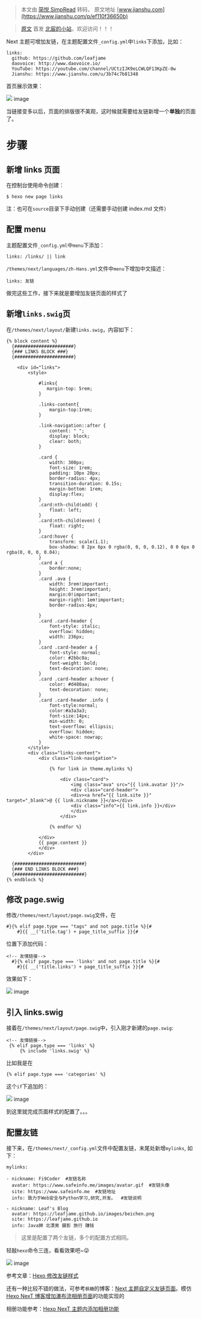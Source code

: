 > 本文由 [简悦 SimpRead](http://ksria.com/simpread/) 转码， 原文地址 [www.jianshu.com](https://www.jianshu.com/p/ef110f36650b)

> [原文](https://links.jianshu.com/go?to=https%3A%2F%2Fwww.liaofuzhan.com%2Fposts%2F1123041323.html) 首发 [北宸的小站](https://links.jianshu.com/go?to=https%3A%2F%2Fwww.liaofuzhan.com)，欢迎访问！！！

Next 主题可增加友链，在主题配置文件`_config.yml`中`links`下添加，比如：

```
links:
  github: https://github.com/leafjame
  daovoice: http://www.daovoice.io/
  YouTube: https://youtube.com/channel/UCtzIJK9eLCWLQF13KpZE-0w
  Jianshu: https://www.jianshu.com/u/3b74c7b81348
```

首页展示效果：

![](http://upload-images.jianshu.io/upload_images/19151511-f87d09ef789d5e98.png) image

当链接变多以后，页面的排版很不美观，这时候就需要给友链新增一个**单独**的页面了。

步骤
==

新增 links 页面
-----------

在控制台使用命令创建：

```
$ hexo new page links
```

注：也可在`source`目录下手动创建（还需要手动创建 index.md 文件）

配置 menu
-------

主题配置文件`_config.yml`中`menu`下添加：

```
links: /links/ || link
```

`/themes/next/languages/zh-Hans.yml`文件中`menu`下增加中文描述：

```
links: 友链
```

做完这些工作，接下来就是要增加友链页面的样式了

新增`links.swig`页
---------------

在`/themes/next/layout/`新建`links.swig`，内容如下：

```
{% block content %}
  {######################}
  {### LINKS BLOCK ###}
  {######################}

    <div id="links">
        <style>

            #links{
               margin-top: 5rem;
            }

            .links-content{
                margin-top:1rem;
            }

            .link-navigation::after {
                content: " ";
                display: block;
                clear: both;
            }

            .card {
                width: 300px;
                font-size: 1rem;
                padding: 10px 20px;
                border-radius: 4px;
                transition-duration: 0.15s;
                margin-bottom: 1rem;
                display:flex;
            }
            .card:nth-child(odd) {
                float: left;
            }
            .card:nth-child(even) {
                float: right;
            }
            .card:hover {
                transform: scale(1.1);
                box-shadow: 0 2px 6px 0 rgba(0, 0, 0, 0.12), 0 0 6px 0 rgba(0, 0, 0, 0.04);
            }
            .card a {
                border:none;
            }
            .card .ava {
                width: 3rem!important;
                height: 3rem!important;
                margin:0!important;
                margin-right: 1em!important;
                border-radius:4px;

            }
            .card .card-header {
                font-style: italic;
                overflow: hidden;
                width: 236px;
            }
            .card .card-header a {
                font-style: normal;
                color: #2bbc8a;
                font-weight: bold;
                text-decoration: none;
            }
            .card .card-header a:hover {
                color: #d480aa;
                text-decoration: none;
            }
            .card .card-header .info {
                font-style:normal;
                color:#a3a3a3;
                font-size:14px;
                min-width: 0;
                text-overflow: ellipsis;
                overflow: hidden;
                white-space: nowrap;
            }
        </style>
        <div class="links-content">
            <div class="link-navigation">

                {% for link in theme.mylinks %}

                    <div class="card">
                        <img class="ava" src="{{ link.avatar }}"/>
                        <div class="card-header">
                        <div><a href="{{ link.site }}" target="_blank">@ {{ link.nickname }}</a></div>
                        <div class="info">{{ link.info }}</div>
                        </div>
                    </div>

                {% endfor %}

            </div>
            {{ page.content }}
            </div>
        </div>

  {##########################}
  {### END LINKS BLOCK ###}
  {##########################}
{% endblock %}
```

修改 page.swig
------------

修改`/themes/next/layout/page.swig`文件，在

```
#}{% elif page.type === "tags" and not page.title %}{#
    #}{{ __('title.tag') + page_title_suffix }}{#
```

位置下添加代码：

```
<!-- 友情链接-->
  #}{% elif page.type === 'links' and not page.title %}{#
    #}{{ __('title.links') + page_title_suffix }}{#
```

效果如下：

![](http://upload-images.jianshu.io/upload_images/19151511-f207c847b3fa2474.png) image

引入 links.swig
-------------

接着在`/themes/next/layout/page.swig`中，引入刚才新建的`page.swig`:

```
<!-- 友情链接-->
 {% elif page.type === 'links' %}
     {% include 'links.swig' %}
```

比如我是在

```
{% elif page.type === 'categories' %}
```

这个`if`下追加的：

![](http://upload-images.jianshu.io/upload_images/19151511-6018879a9cf6f812.png) image

到这里就完成页面样式的配置了。。。

配置友链
----

接下来，在`/themes/next/_config.yml`文件中配置友链，末尾处新增`mylinks`, 如下：

```
mylinks:

- nickname: Fi9Coder  #友链名称
  avatar: https://www.safeinfo.me/images/avatar.gif  #友链头像
  site: https://www.safeinfo.me  #友链地址
  info: 致力于Web安全与Python学习,研究,开发。  #友链说明
  
- nickname: Leaf's Blog
  avatar: https://leafjame.github.io/images/beichen.png
  site: https://leafjame.github.io
  info: Java狮 北漂男 摄影 旅行 赚钱
```

> 这里是配置了两个友链，多个的配置方式相同。

轻敲`hexo`命令三连，看看效果吧~😜  

![](http://upload-images.jianshu.io/upload_images/19151511-caa9e95c4521bc49.png) image

参考文章：[Hexo 修改友链样式](https://links.jianshu.com/go?to=https%3A%2F%2Fwww.sanshuifeibing.cn%2Fposts%2F16e3649f.html)

还有一种比较不错的做法，可参考`枫糖`的博客：[Next 主题自定义友链页面](https://links.jianshu.com/go?to=https%3A%2F%2Fblog.maplesugar.space%2Fhexo%2Fhexo-next%25E4%25B8%25BB%25E9%25A2%2598%25E8%2587%25AA%25E5%25AE%259A%25E4%25B9%2589%25E5%258F%258B%25E9%2593%25BE%25E9%25A1%25B5%25E9%259D%25A2%2F)。模仿 [Hexo NexT 博客增加瀑布流相册页面](https://links.jianshu.com/go?to=https%3A%2F%2Fblog.dlzhang.com%2Fposts%2F3720dafc%2F)的功能实现的

相册功能参考：[Hexo NexT 主题内添加相册功能](https://links.jianshu.com/go?to=https%3A%2F%2Fasdfv1929.github.io%2F2018%2F05%2F26%2Fnext-add-photos%2F)